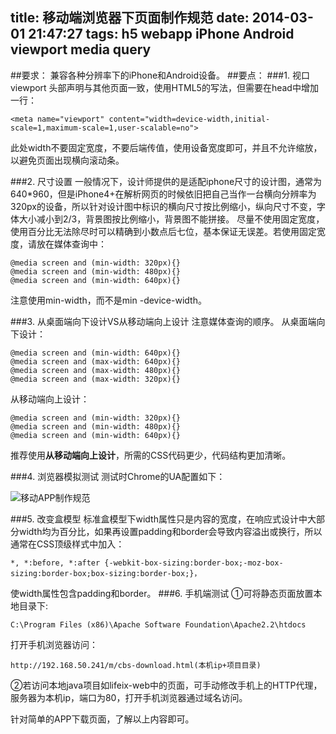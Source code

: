 title: 移动端浏览器下页面制作规范
date: 2014-03-01 21:47:27
tags: h5 webapp iPhone Android viewport media query 
---
##要求：
兼容各种分辨率下的iPhone和Android设备。
##要点：
###1. 视口viewport
头部声明与其他页面一致，使用HTML5的写法<!DOCTYPE html>，但需要在head中增加一行：

	<meta name="viewport" content="width=device-width,initial-scale=1,maximum-scale=1,user-scalable=no">

此处width不要固定宽度，不要后端传值，使用设备宽度即可，并且不允许缩放，以避免页面出现横向滚动条。

###2. 尺寸设置
一般情况下，设计师提供的是适配iphone尺寸的设计图，通常为640*960，但是iPhone4+在解析网页的时候依旧把自己当作一台横向分辨率为320px的设备，所以针对设计图中标识的横向尺寸按比例缩小，纵向尺寸不变，字体大小减小到2/3，背景图按比例缩小，背景图不能拼接。 尽量不使用固定宽度，使用百分比无法除尽时可以精确到小数点后七位，基本保证无误差。若使用固定宽度，请放在媒体查询中：

	@media screen and (min-width: 320px){}
	@media screen and (min-width: 480px){}
	@media screen and (min-width: 640px){}

注意使用min-width，而不是min -device-width。

###3. 从桌面端向下设计VS从移动端向上设计
注意媒体查询的顺序。
从桌面端向下设计：

	@media screen and (min-width: 640px){}
	@media screen and (max-width: 640px){}
	@media screen and (max-width: 480px){}
	@media screen and (max-width: 320px){}

从移动端向上设计：

	@media screen and (min-width: 320px){}
	@media screen and (min-width: 480px){}
	@media screen and (min-width: 640px){}

推荐使用**从移动端向上设计**，所需的CSS代码更少，代码结构更加清晰。

###4. 浏览器模拟测试
测试时Chrome的UA配置如下：

![移动APP制作规范](/img/h5specs.png)

###5. 改变盒模型
标准盒模型下width属性只是内容的宽度，在响应式设计中大部分width均为百分比，如果再设置padding和border会导致内容溢出或换行，所以通常在CSS顶级样式中加入：

	*, *:before, *:after {-webkit-box-sizing:border-box;-moz-box-sizing:border-box;box-sizing:border-box;}，

使width属性包含padding和border。
###6. 手机端测试
①可将静态页面放置本地目录下:

	C:\Program Files (x86)\Apache Software Foundation\Apache2.2\htdocs
打开手机浏览器访问：
	
	http://192.168.50.241/m/cbs-download.html(本机ip+项目目录)
②若访问本地java项目如lifeix-web中的页面，可手动修改手机上的HTTP代理，服务器为本机ip，端口为80，打开手机浏览器通过域名访问。

针对简单的APP下载页面，了解以上内容即可。